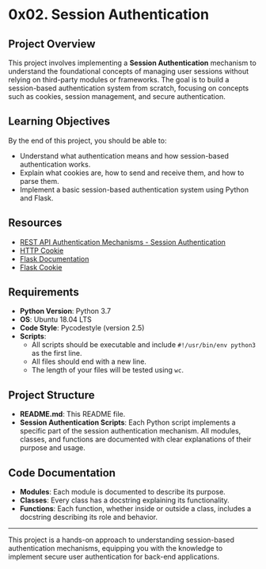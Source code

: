 # 0x02. Session Authentication

## Project Overview

This project involves implementing a **Session Authentication** mechanism to understand the foundational concepts of managing user sessions without relying on third-party modules or frameworks. The goal is to build a session-based authentication system from scratch, focusing on concepts such as cookies, session management, and secure authentication.

## Learning Objectives

By the end of this project, you should be able to:

- Understand what authentication means and how session-based authentication works.
- Explain what cookies are, how to send and receive them, and how to parse them.
- Implement a basic session-based authentication system using Python and Flask.
  
## Resources

- [REST API Authentication Mechanisms - Session Authentication](https://example.com)
- [HTTP Cookie](https://developer.mozilla.org/en-US/docs/Web/HTTP/Cookies)
- [Flask Documentation](https://flask.palletsprojects.com/)
- [Flask Cookie](https://flask.palletsprojects.com/en/1.1.x/quickstart/#cookies)

## Requirements

- **Python Version**: Python 3.7
- **OS**: Ubuntu 18.04 LTS
- **Code Style**: Pycodestyle (version 2.5)
- **Scripts**:
  - All scripts should be executable and include `#!/usr/bin/env python3` as the first line.
  - All files should end with a new line.
  - The length of your files will be tested using `wc`.

## Project Structure

- **README.md**: This README file.
- **Session Authentication Scripts**: Each Python script implements a specific part of the session authentication mechanism. All modules, classes, and functions are documented with clear explanations of their purpose and usage.

## Code Documentation

- **Modules**: Each module is documented to describe its purpose.
- **Classes**: Every class has a docstring explaining its functionality.
- **Functions**: Each function, whether inside or outside a class, includes a docstring describing its role and behavior.

---

This project is a hands-on approach to understanding session-based authentication mechanisms, equipping you with the knowledge to implement secure user authentication for back-end applications.
